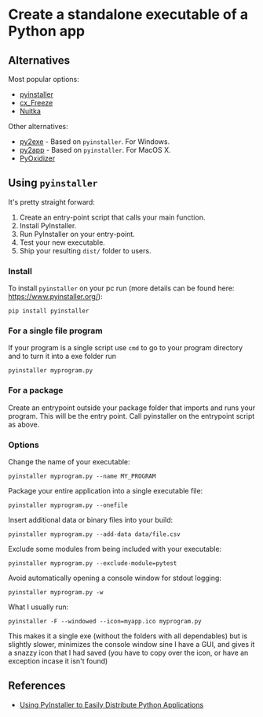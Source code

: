 # Create a standalone executable of a Python app

## Alternatives

Most popular options:

- [pyinstaller](https://pyinstaller.readthedocs.io/en/stable/)
- [cx_Freeze](https://cx-freeze.readthedocs.io/en/latest/)
- [Nuitka](https://nuitka.net/)

Other alternatives:

- [py2exe](https://www.py2exe.org/) - Based on `pyinstaller`. For Windows.
- [py2app](https://py2app.readthedocs.io/en/latest/) - Based on `pyinstaller`. For MacOS X.
- [PyOxidizer](https://pyoxidizer.readthedocs.io/en/stable/)



## Using `pyinstaller`

It's pretty straight forward:
1. Create an entry-point script that calls your main function.
2. Install PyInstaller.
3. Run PyInstaller on your entry-point.
4. Test your new executable.
5. Ship your resulting `dist/` folder to users.

### Install

To install `pyinstaller` on your pc run (more details can be found here: https://www.pyinstaller.org/):

```
pip install pyinstaller
```

### For a single file program

If your program is a single script use `cmd` to go to your program directory and to turn it into a exe folder run

```
pyinstaller myprogram.py
```


### For a package

Create an entrypoint outside your package folder that imports and runs your program. This will be the entry point. Call pyinstaller on the entrypoint script as above.

### Options

Change the name of your executable: 
```
pyinstaller myprogram.py --name MY_PROGRAM
```

Package your entire application into a single executable file: 
```
pyinstaller myprogram.py --onefile
```

Insert additional data or binary files into your build: 
```
pyinstaller myprogram.py --add-data data/file.csv
```

Exclude some modules from being included with your executable: 
```
pyinstaller myprogram.py --exclude-module=pytest
```

Avoid automatically opening a console window for stdout logging: 
```
pyinstaller myprogram.py -w
```


What I usually run: 

```
pyinstaller -F --windowed --icon=myapp.ico myprogram.py
```

This makes it a single exe (without the folders with all dependables) but is slightly slower, minimizes the console window sine I have a GUI, and gives it a snazzy icon that I had saved (you have to copy over the icon, or have an exception incase it isn't found)


## References

- [Using PyInstaller to Easily Distribute Python Applications](https://realpython.com/pyinstaller-python/)
